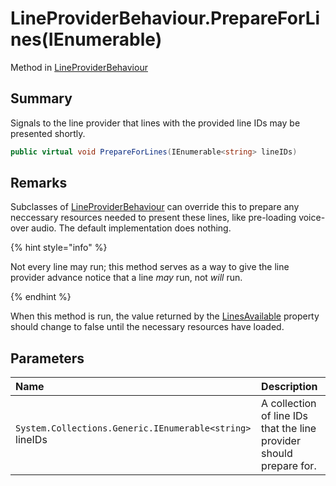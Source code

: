 # LineProviderBehaviour.PrepareForLines(IEnumerable<string>)

Method in [LineProviderBehaviour](/docs/api/csharp/yarn.unity.lineproviderbehaviour.md)

## Summary


Signals to the line provider that lines with the provided line
IDs may be presented shortly.        


```csharp
public virtual void PrepareForLines(IEnumerable<string> lineIDs)
```

## Remarks

<p>
Subclasses of <a href="yarn.unity.lineproviderbehaviour.md">LineProviderBehaviour</a> can override
this to prepare any neccessary resources needed to present
these lines, like pre-loading voice-over audio. The default
implementation does nothing.
</p> <p>
{% hint style="info" %}

Not every line may run; this method serves as a way to give the
line provider advance notice that a line <i>may</i> run, not <i>will</i>
run.

{% endhint %}
</p> <p>
When this method is run, the value returned by the <a href="yarn.unity.lineproviderbehaviour.linesavailable.md">LinesAvailable</a> property should change to false until the
necessary resources have loaded.
</p>

## Parameters

|Name|Description|
|:---|:---|
|`System.Collections.Generic.IEnumerable<string>` lineIDs|A collection of line IDs that the line provider should prepare for.|

